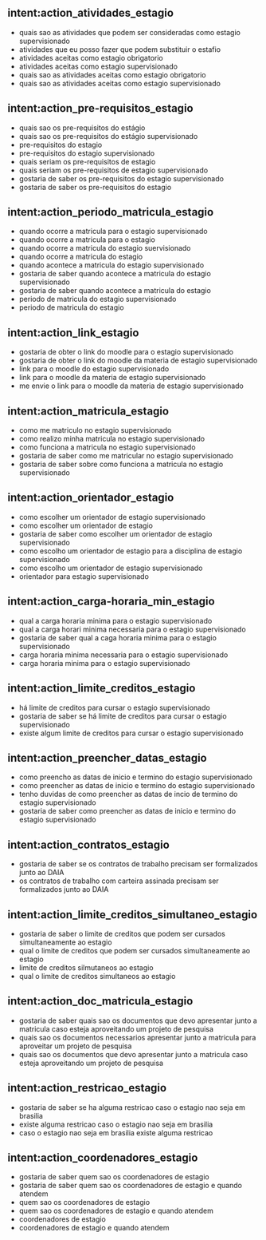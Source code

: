 ## intent:action_atividades_estagio
- quais sao as atividades que podem ser consideradas como estagio supervisionado
- atividades que eu posso fazer que podem substituir o estafio
- atividades aceitas como estagio obrigatorio
- atividades aceitas como estagio supervisionado
- quais sao as atividades aceitas como estagio obrigatorio
- quais sao as atividades aceitas como estagio supervisionado

## intent:action_pre-requisitos_estagio
- quais sao os pre-requisitos do estágio
- quais sao os pre-requisitos do estágio supervisionado
- pre-requisitos do estagio
- pre-requisitos do estagio supervisionado
- quais seriam os pre-requisitos de estagio
- quais seriam os pre-requisitos de estagio supervisionado
- gostaria de saber os pre-requisitos do estagio supervisionado
- gostaria de saber os pre-requisitos do estagio

## intent:action_periodo_matricula_estagio
- quando ocorre a matricula para o estagio supervisionado
- quando ocorre a matricula para o estagio
- quando ocorre a matricula do estagio suervisionado
- quando ocorre a matricula do estagio
- quando acontece a matricula do estagio supervisionado
- gostaria de saber quando acontece a matricula do estagio supervisionado
- gostaria de saber quando acontece a matricula do estagio
- periodo de matricula do estagio supervisionado
- periodo de matricula do estagio

## intent:action_link_estagio
- gostaria de obter o link do moodle para o estagio supervisionado
- gostaria de obter o link do moodle da materia de estagio supervisionado
- link para o moodle do estagio supervisionado
- link para o moodle da materia de estagio supervisionado
- me envie o link para o moodle da materia de estagio supervisionado

## intent:action_matricula_estagio
- como me matriculo no estagio supervisionado
- como realizo minha matricula no estagio supervisionado
- como funciona a matricula no estagio supervisionado
- gostaria de saber como me matricular no estagio supervisionado
- gostaria de saber sobre como funciona a matricula no estagio supervisionado

## intent:action_orientador_estagio
- como escolher um orientador de estagio supervisionado
- como escolher um orientador de estagio
- gostaria de saber como escolher um orientador de estagio supervisionado
- como escolho um orientador de estagio para a disciplina de estagio supervisionado
- como escolho um orientador de estagio supervisionado
- orientador para estagio supervisionado

## intent:action_carga-horaria_min_estagio
- qual a carga horaria minima para o estagio supervisionado
- qual a carga horari minima necessaria para o estagio supervisionado
- gostaria de saber qual a caga horaria minima para o estagio supervisionado
- carga horaria minima necessaria para o estagio supervisionado
- carga horaria minima para o estagio supervisionado

## intent:action_limite_creditos_estagio
- há limite de creditos para cursar o estagio supervisionado
- gostaria de saber se há limite de creditos para cursar o estagio supervisionado
- existe algum limite de creditos para cursar o estagio supervisionado

## intent:action_preencher_datas_estagio
- como preencho as datas de inicio e termino do estagio supervisionado
- como preencher as datas de inicio e termino do estagio supervisionado 
- tenho duvidas de como preencher as datas de incio de termino do estagio supervisionado
- gostaria de saber como preencher as datas de inicio e termino do estagio supervisionado

## intent:action_contratos_estagio
- gostaria de saber se os contratos de trabalho precisam ser formalizados junto ao DAIA
- os contratos de trabalho com carteira assinada precisam ser formalizados junto ao DAIA

## intent:action_limite_creditos_simultaneo_estagio
- gostaria de saber o limite de creditos que podem ser cursados simultaneamente ao estagio
- qual o limite de creditos que podem ser cursados simultaneamente ao estagio
- limite de creditos silmutaneos ao estagio
- qual o limite de creditos simultaneos ao estagio

## intent:action_doc_matricula_estagio
- gostaria de saber quais sao os documentos que devo apresentar junto a matricula caso esteja aproveitando um projeto de pesquisa
- quais sao os documentos necessarios apresentar junto a matricula para aproveitar um projeto de pesquisa
- quais sao os documentos que devo apresentar junto a matricula caso esteja aproveitando um projeto de pesquisa

## intent:action_restricao_estagio
- gostaria de saber se ha alguma restricao caso o estagio nao seja em brasilia
- existe alguma restricao caso o estagio nao seja em brasilia
- caso o estagio nao seja em brasilia existe alguma restricao

## intent:action_coordenadores_estagio
- gostaria de saber quem sao os coordenadores de estagio
- gostaria de saber quem sao os coordenadores de estagio e quando atendem
- quem sao os coordenadores de estagio
- quem sao os coordenadores de estagio e quando atendem
- coordenadores de estagio
- coordenadores de estagio e quando atendem


